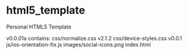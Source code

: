 html5_template
==============

Personal HTML5 Template

v0.0.01a contains: 
css/normalize.css v2.1.2
css/device-styles.css v0.0.1
js/ios-orientation-fix.js
images/social-icons.png
index.html

